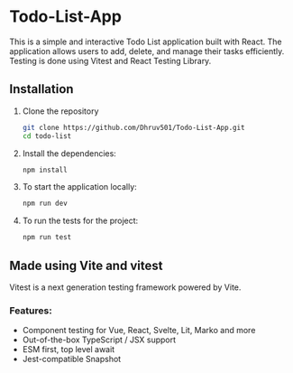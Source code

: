 # Todo-List-App
This is a simple and interactive Todo List application built with React. The application allows users to add, delete, and manage their tasks efficiently. Testing is done using Vitest and React Testing Library.

## Installation
1. Clone the repository

   ```bash
   git clone https://github.com/Dhruv501/Todo-List-App.git
   cd todo-list
   
2. Install the dependencies:
   ```bash
   npm install
   
3. To start the application locally:
   ```bash
   npm run dev

4. To run the tests for the project:
   ```bash
   npm run test

## Made using Vite and vitest
Vitest is a next generation testing framework powered by Vite.
### Features:
- Component testing for Vue, React, Svelte, Lit, Marko and more
- Out-of-the-box TypeScript / JSX support
- ESM first, top level await
- Jest-compatible Snapshot

   
